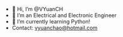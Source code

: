 - 👋 Hi, I’m @VYuanCH
- 👀 I’m an Electrical and Electronic Engineer
- 🌱 I’m currently learning Python!
- Contact: vyuanchao@hotmail.com

<!---
VYuanCH/VYuanCH is a ✨ special ✨ repository because its `README.md` (this file) appears on your GitHub profile.
You can click the Preview link to take a look at your changes.
--->
